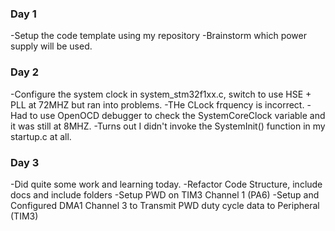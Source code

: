 ### Day 1
-Setup the code template using my repository
-Brainstorm which power supply will be used.

### Day 2
-Configure the system clock in system_stm32f1xx.c, switch to use HSE + PLL at 72MHZ but ran into problems.
-THe CLock frquency is incorrect.
-Had to use OpenOCD debugger to check the SystemCoreClock variable and it was still at 8MHZ.
-Turns out I didn't invoke the SystemInit() function in my startup.c at all.

### Day 3
-Did quite some work and learning today.
-Refactor Code Structure, include docs and include folders
-Setup PWD on TIM3 Channel 1 (PA6) 
-Setup and Configured DMA1 Channel 3 to Transmit PWD duty cycle data to Peripheral (TIM3)
